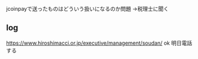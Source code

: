 jcoinpayで送ったものはどういう扱いになるのか問題
→税理士に聞く


## log
https://www.hiroshimacci.or.jp/executive/management/soudan/
ok 明日電話する
